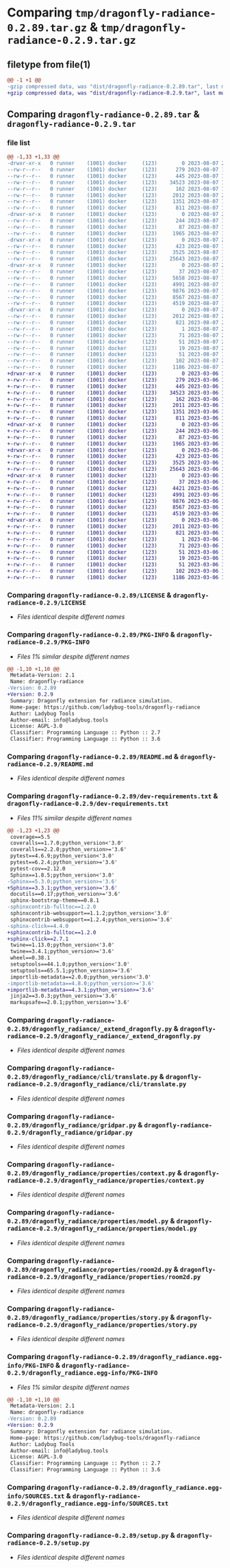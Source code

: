 # Comparing `tmp/dragonfly-radiance-0.2.89.tar.gz` & `tmp/dragonfly-radiance-0.2.9.tar.gz`

## filetype from file(1)

```diff
@@ -1 +1 @@
-gzip compressed data, was "dist/dragonfly-radiance-0.2.89.tar", last modified: Mon Aug  7 20:00:15 2023, max compression
+gzip compressed data, was "dist/dragonfly-radiance-0.2.9.tar", last modified: Mon Mar  6 15:17:33 2023, max compression
```

## Comparing `dragonfly-radiance-0.2.89.tar` & `dragonfly-radiance-0.2.9.tar`

### file list

```diff
@@ -1,33 +1,33 @@
-drwxr-xr-x   0 runner    (1001) docker     (123)        0 2023-08-07 20:00:15.000000 dragonfly-radiance-0.2.89/
--rw-r--r--   0 runner    (1001) docker     (123)      279 2023-08-07 19:58:42.000000 dragonfly-radiance-0.2.89/CODE_OF_CONDUCT.md
--rw-r--r--   0 runner    (1001) docker     (123)      445 2023-08-07 19:58:42.000000 dragonfly-radiance-0.2.89/CONTRIBUTING.md
--rw-r--r--   0 runner    (1001) docker     (123)    34523 2023-08-07 19:58:42.000000 dragonfly-radiance-0.2.89/LICENSE
--rw-r--r--   0 runner    (1001) docker     (123)      162 2023-08-07 19:58:42.000000 dragonfly-radiance-0.2.89/MANIFEST.in
--rw-r--r--   0 runner    (1001) docker     (123)     2012 2023-08-07 20:00:15.000000 dragonfly-radiance-0.2.89/PKG-INFO
--rw-r--r--   0 runner    (1001) docker     (123)     1351 2023-08-07 19:58:42.000000 dragonfly-radiance-0.2.89/README.md
--rw-r--r--   0 runner    (1001) docker     (123)      811 2023-08-07 19:58:42.000000 dragonfly-radiance-0.2.89/dev-requirements.txt
-drwxr-xr-x   0 runner    (1001) docker     (123)        0 2023-08-07 20:00:15.000000 dragonfly-radiance-0.2.89/dragonfly_radiance/
--rw-r--r--   0 runner    (1001) docker     (123)      244 2023-08-07 19:58:42.000000 dragonfly-radiance-0.2.89/dragonfly_radiance/__init__.py
--rw-r--r--   0 runner    (1001) docker     (123)       87 2023-08-07 19:58:42.000000 dragonfly-radiance-0.2.89/dragonfly_radiance/__main__.py
--rw-r--r--   0 runner    (1001) docker     (123)     1965 2023-08-07 19:58:42.000000 dragonfly-radiance-0.2.89/dragonfly_radiance/_extend_dragonfly.py
-drwxr-xr-x   0 runner    (1001) docker     (123)        0 2023-08-07 20:00:15.000000 dragonfly-radiance-0.2.89/dragonfly_radiance/cli/
--rw-r--r--   0 runner    (1001) docker     (123)      423 2023-08-07 19:58:42.000000 dragonfly-radiance-0.2.89/dragonfly_radiance/cli/__init__.py
--rw-r--r--   0 runner    (1001) docker     (123)     3525 2023-08-07 19:58:42.000000 dragonfly-radiance-0.2.89/dragonfly_radiance/cli/translate.py
--rw-r--r--   0 runner    (1001) docker     (123)    25643 2023-08-07 19:58:42.000000 dragonfly-radiance-0.2.89/dragonfly_radiance/gridpar.py
-drwxr-xr-x   0 runner    (1001) docker     (123)        0 2023-08-07 20:00:15.000000 dragonfly-radiance-0.2.89/dragonfly_radiance/properties/
--rw-r--r--   0 runner    (1001) docker     (123)       37 2023-08-07 19:58:42.000000 dragonfly-radiance-0.2.89/dragonfly_radiance/properties/__init__.py
--rw-r--r--   0 runner    (1001) docker     (123)     5658 2023-08-07 19:58:42.000000 dragonfly-radiance-0.2.89/dragonfly_radiance/properties/building.py
--rw-r--r--   0 runner    (1001) docker     (123)     4991 2023-08-07 19:58:42.000000 dragonfly-radiance-0.2.89/dragonfly_radiance/properties/context.py
--rw-r--r--   0 runner    (1001) docker     (123)     9876 2023-08-07 19:58:42.000000 dragonfly-radiance-0.2.89/dragonfly_radiance/properties/model.py
--rw-r--r--   0 runner    (1001) docker     (123)     8567 2023-08-07 19:58:42.000000 dragonfly-radiance-0.2.89/dragonfly_radiance/properties/room2d.py
--rw-r--r--   0 runner    (1001) docker     (123)     4519 2023-08-07 19:58:42.000000 dragonfly-radiance-0.2.89/dragonfly_radiance/properties/story.py
-drwxr-xr-x   0 runner    (1001) docker     (123)        0 2023-08-07 20:00:15.000000 dragonfly-radiance-0.2.89/dragonfly_radiance.egg-info/
--rw-r--r--   0 runner    (1001) docker     (123)     2012 2023-08-07 20:00:15.000000 dragonfly-radiance-0.2.89/dragonfly_radiance.egg-info/PKG-INFO
--rw-r--r--   0 runner    (1001) docker     (123)      821 2023-08-07 20:00:15.000000 dragonfly-radiance-0.2.89/dragonfly_radiance.egg-info/SOURCES.txt
--rw-r--r--   0 runner    (1001) docker     (123)        1 2023-08-07 20:00:15.000000 dragonfly-radiance-0.2.89/dragonfly_radiance.egg-info/dependency_links.txt
--rw-r--r--   0 runner    (1001) docker     (123)       71 2023-08-07 20:00:15.000000 dragonfly-radiance-0.2.89/dragonfly_radiance.egg-info/entry_points.txt
--rw-r--r--   0 runner    (1001) docker     (123)       51 2023-08-07 20:00:15.000000 dragonfly-radiance-0.2.89/dragonfly_radiance.egg-info/requires.txt
--rw-r--r--   0 runner    (1001) docker     (123)       19 2023-08-07 20:00:15.000000 dragonfly-radiance-0.2.89/dragonfly_radiance.egg-info/top_level.txt
--rw-r--r--   0 runner    (1001) docker     (123)       51 2023-08-07 19:58:42.000000 dragonfly-radiance-0.2.89/requirements.txt
--rw-r--r--   0 runner    (1001) docker     (123)      102 2023-08-07 20:00:15.000000 dragonfly-radiance-0.2.89/setup.cfg
--rw-r--r--   0 runner    (1001) docker     (123)     1186 2023-08-07 19:58:42.000000 dragonfly-radiance-0.2.89/setup.py
+drwxr-xr-x   0 runner    (1001) docker     (123)        0 2023-03-06 15:17:33.000000 dragonfly-radiance-0.2.9/
+-rw-r--r--   0 runner    (1001) docker     (123)      279 2023-03-06 15:16:10.000000 dragonfly-radiance-0.2.9/CODE_OF_CONDUCT.md
+-rw-r--r--   0 runner    (1001) docker     (123)      445 2023-03-06 15:16:10.000000 dragonfly-radiance-0.2.9/CONTRIBUTING.md
+-rw-r--r--   0 runner    (1001) docker     (123)    34523 2023-03-06 15:16:10.000000 dragonfly-radiance-0.2.9/LICENSE
+-rw-r--r--   0 runner    (1001) docker     (123)      162 2023-03-06 15:16:10.000000 dragonfly-radiance-0.2.9/MANIFEST.in
+-rw-r--r--   0 runner    (1001) docker     (123)     2011 2023-03-06 15:17:33.000000 dragonfly-radiance-0.2.9/PKG-INFO
+-rw-r--r--   0 runner    (1001) docker     (123)     1351 2023-03-06 15:16:10.000000 dragonfly-radiance-0.2.9/README.md
+-rw-r--r--   0 runner    (1001) docker     (123)      811 2023-03-06 15:16:10.000000 dragonfly-radiance-0.2.9/dev-requirements.txt
+drwxr-xr-x   0 runner    (1001) docker     (123)        0 2023-03-06 15:17:33.000000 dragonfly-radiance-0.2.9/dragonfly_radiance/
+-rw-r--r--   0 runner    (1001) docker     (123)      244 2023-03-06 15:16:10.000000 dragonfly-radiance-0.2.9/dragonfly_radiance/__init__.py
+-rw-r--r--   0 runner    (1001) docker     (123)       87 2023-03-06 15:16:10.000000 dragonfly-radiance-0.2.9/dragonfly_radiance/__main__.py
+-rw-r--r--   0 runner    (1001) docker     (123)     1965 2023-03-06 15:16:10.000000 dragonfly-radiance-0.2.9/dragonfly_radiance/_extend_dragonfly.py
+drwxr-xr-x   0 runner    (1001) docker     (123)        0 2023-03-06 15:17:33.000000 dragonfly-radiance-0.2.9/dragonfly_radiance/cli/
+-rw-r--r--   0 runner    (1001) docker     (123)      423 2023-03-06 15:16:10.000000 dragonfly-radiance-0.2.9/dragonfly_radiance/cli/__init__.py
+-rw-r--r--   0 runner    (1001) docker     (123)     3525 2023-03-06 15:16:10.000000 dragonfly-radiance-0.2.9/dragonfly_radiance/cli/translate.py
+-rw-r--r--   0 runner    (1001) docker     (123)    25643 2023-03-06 15:16:10.000000 dragonfly-radiance-0.2.9/dragonfly_radiance/gridpar.py
+drwxr-xr-x   0 runner    (1001) docker     (123)        0 2023-03-06 15:17:33.000000 dragonfly-radiance-0.2.9/dragonfly_radiance/properties/
+-rw-r--r--   0 runner    (1001) docker     (123)       37 2023-03-06 15:16:10.000000 dragonfly-radiance-0.2.9/dragonfly_radiance/properties/__init__.py
+-rw-r--r--   0 runner    (1001) docker     (123)     4421 2023-03-06 15:16:10.000000 dragonfly-radiance-0.2.9/dragonfly_radiance/properties/building.py
+-rw-r--r--   0 runner    (1001) docker     (123)     4991 2023-03-06 15:16:10.000000 dragonfly-radiance-0.2.9/dragonfly_radiance/properties/context.py
+-rw-r--r--   0 runner    (1001) docker     (123)     9876 2023-03-06 15:16:10.000000 dragonfly-radiance-0.2.9/dragonfly_radiance/properties/model.py
+-rw-r--r--   0 runner    (1001) docker     (123)     8567 2023-03-06 15:16:10.000000 dragonfly-radiance-0.2.9/dragonfly_radiance/properties/room2d.py
+-rw-r--r--   0 runner    (1001) docker     (123)     4519 2023-03-06 15:16:10.000000 dragonfly-radiance-0.2.9/dragonfly_radiance/properties/story.py
+drwxr-xr-x   0 runner    (1001) docker     (123)        0 2023-03-06 15:17:33.000000 dragonfly-radiance-0.2.9/dragonfly_radiance.egg-info/
+-rw-r--r--   0 runner    (1001) docker     (123)     2011 2023-03-06 15:17:33.000000 dragonfly-radiance-0.2.9/dragonfly_radiance.egg-info/PKG-INFO
+-rw-r--r--   0 runner    (1001) docker     (123)      821 2023-03-06 15:17:33.000000 dragonfly-radiance-0.2.9/dragonfly_radiance.egg-info/SOURCES.txt
+-rw-r--r--   0 runner    (1001) docker     (123)        1 2023-03-06 15:17:33.000000 dragonfly-radiance-0.2.9/dragonfly_radiance.egg-info/dependency_links.txt
+-rw-r--r--   0 runner    (1001) docker     (123)       71 2023-03-06 15:17:33.000000 dragonfly-radiance-0.2.9/dragonfly_radiance.egg-info/entry_points.txt
+-rw-r--r--   0 runner    (1001) docker     (123)       51 2023-03-06 15:17:33.000000 dragonfly-radiance-0.2.9/dragonfly_radiance.egg-info/requires.txt
+-rw-r--r--   0 runner    (1001) docker     (123)       19 2023-03-06 15:17:33.000000 dragonfly-radiance-0.2.9/dragonfly_radiance.egg-info/top_level.txt
+-rw-r--r--   0 runner    (1001) docker     (123)       51 2023-03-06 15:16:10.000000 dragonfly-radiance-0.2.9/requirements.txt
+-rw-r--r--   0 runner    (1001) docker     (123)      102 2023-03-06 15:17:33.000000 dragonfly-radiance-0.2.9/setup.cfg
+-rw-r--r--   0 runner    (1001) docker     (123)     1186 2023-03-06 15:16:10.000000 dragonfly-radiance-0.2.9/setup.py
```

### Comparing `dragonfly-radiance-0.2.89/LICENSE` & `dragonfly-radiance-0.2.9/LICENSE`

 * *Files identical despite different names*

### Comparing `dragonfly-radiance-0.2.89/PKG-INFO` & `dragonfly-radiance-0.2.9/PKG-INFO`

 * *Files 1% similar despite different names*

```diff
@@ -1,10 +1,10 @@
 Metadata-Version: 2.1
 Name: dragonfly-radiance
-Version: 0.2.89
+Version: 0.2.9
 Summary: Dragonfly extension for radiance simulation.
 Home-page: https://github.com/ladybug-tools/dragonfly-radiance
 Author: Ladybug Tools
 Author-email: info@ladybug.tools
 License: AGPL-3.0
 Classifier: Programming Language :: Python :: 2.7
 Classifier: Programming Language :: Python :: 3.6
```

### Comparing `dragonfly-radiance-0.2.89/README.md` & `dragonfly-radiance-0.2.9/README.md`

 * *Files identical despite different names*

### Comparing `dragonfly-radiance-0.2.89/dev-requirements.txt` & `dragonfly-radiance-0.2.9/dev-requirements.txt`

 * *Files 11% similar despite different names*

```diff
@@ -1,23 +1,23 @@
 coverage==5.5
 coveralls==1.7.0;python_version<'3.0'
 coveralls==2.2.0;python_version>='3.6'
 pytest==4.6.9;python_version<'3.0'
 pytest==6.2.4;python_version>='3.6'
 pytest-cov==2.12.0
 Sphinx==1.8.5;python_version<'3.0'
-Sphinx==5.3.0;python_version>='3.6'
+Sphinx==3.3.1;python_version>='3.6'
 docutils==0.17;python_version>='3.6'
 sphinx-bootstrap-theme==0.8.1
-sphinxcontrib-fulltoc==1.2.0
 sphinxcontrib-websupport==1.1.2;python_version<'3.0'
 sphinxcontrib-websupport==1.2.4;python_version>='3.6'
-sphinx-click==4.4.0
+sphinxcontrib-fulltoc==1.2.0
+sphinx-click==2.7.1
 twine==1.13.0;python_version<'3.0'
 twine==3.4.1;python_version>='3.6'
 wheel==0.38.1
 setuptools==44.1.0;python_version<'3.0'
 setuptools==65.5.1;python_version>='3.6'
 importlib-metadata==2.0.0;python_version<'3.0'
-importlib-metadata==4.8.0;python_version>='3.6'
+importlib-metadata==4.3.1;python_version>='3.6'
 jinja2==3.0.3;python_version>='3.6'
 markupsafe==2.0.1;python_version>='3.6'
```

### Comparing `dragonfly-radiance-0.2.89/dragonfly_radiance/_extend_dragonfly.py` & `dragonfly-radiance-0.2.9/dragonfly_radiance/_extend_dragonfly.py`

 * *Files identical despite different names*

### Comparing `dragonfly-radiance-0.2.89/dragonfly_radiance/cli/translate.py` & `dragonfly-radiance-0.2.9/dragonfly_radiance/cli/translate.py`

 * *Files identical despite different names*

### Comparing `dragonfly-radiance-0.2.89/dragonfly_radiance/gridpar.py` & `dragonfly-radiance-0.2.9/dragonfly_radiance/gridpar.py`

 * *Files identical despite different names*

### Comparing `dragonfly-radiance-0.2.89/dragonfly_radiance/properties/context.py` & `dragonfly-radiance-0.2.9/dragonfly_radiance/properties/context.py`

 * *Files identical despite different names*

### Comparing `dragonfly-radiance-0.2.89/dragonfly_radiance/properties/model.py` & `dragonfly-radiance-0.2.9/dragonfly_radiance/properties/model.py`

 * *Files identical despite different names*

### Comparing `dragonfly-radiance-0.2.89/dragonfly_radiance/properties/room2d.py` & `dragonfly-radiance-0.2.9/dragonfly_radiance/properties/room2d.py`

 * *Files identical despite different names*

### Comparing `dragonfly-radiance-0.2.89/dragonfly_radiance/properties/story.py` & `dragonfly-radiance-0.2.9/dragonfly_radiance/properties/story.py`

 * *Files identical despite different names*

### Comparing `dragonfly-radiance-0.2.89/dragonfly_radiance.egg-info/PKG-INFO` & `dragonfly-radiance-0.2.9/dragonfly_radiance.egg-info/PKG-INFO`

 * *Files 1% similar despite different names*

```diff
@@ -1,10 +1,10 @@
 Metadata-Version: 2.1
 Name: dragonfly-radiance
-Version: 0.2.89
+Version: 0.2.9
 Summary: Dragonfly extension for radiance simulation.
 Home-page: https://github.com/ladybug-tools/dragonfly-radiance
 Author: Ladybug Tools
 Author-email: info@ladybug.tools
 License: AGPL-3.0
 Classifier: Programming Language :: Python :: 2.7
 Classifier: Programming Language :: Python :: 3.6
```

### Comparing `dragonfly-radiance-0.2.89/dragonfly_radiance.egg-info/SOURCES.txt` & `dragonfly-radiance-0.2.9/dragonfly_radiance.egg-info/SOURCES.txt`

 * *Files identical despite different names*

### Comparing `dragonfly-radiance-0.2.89/setup.py` & `dragonfly-radiance-0.2.9/setup.py`

 * *Files identical despite different names*

